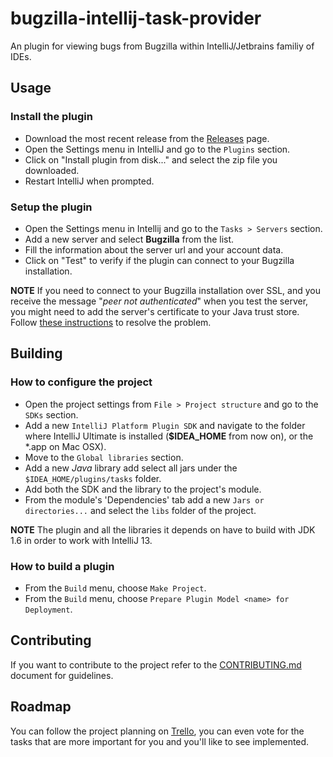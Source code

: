 bugzilla-intellij-task-provider
===============================

An plugin for viewing bugs from Bugzilla within IntelliJ/Jetbrains familiy of IDEs.

## Usage

### Install the plugin

* Download the most recent release from the [Releases](https://github.com/alebianco/bugzilla-intellij-task-provider/releases) page.
* Open the Settings menu in IntelliJ and go to the `Plugins` section.
* Click on "Install plugin from disk..." and select the zip file you downloaded.
* Restart IntelliJ when prompted.

### Setup the plugin

* Open the Settings menu in Intellij and go to the `Tasks > Servers` section.
* Add a new server and select **Bugzilla** from the list.
* Fill the information about the server url and your account data.
* Click on "Test" to verify if the plugin can connect to your Bugzilla installation.

**NOTE** If you need to connect to your Bugzilla installation over SSL, and you receive the message "_peer not authenticated_" when you test the server, you might need to add the server's certificate to your Java trust store.
Follow [these instructions](https://confluence.atlassian.com/display/JIRA/Connecting+to+SSL+services) to resolve the problem.

## Building

### How to configure the project

* Open the project settings from `File > Project structure` and go to the `SDKs` section.
* Add a new `IntelliJ Platform Plugin SDK` and navigate to the folder where IntelliJ Ultimate is installed (**$IDEA_HOME** from now on), or the *.app on Mac OSX).
* Move to the `Global libraries` section.
* Add a new _Java_ library add select all jars under the `$IDEA_HOME/plugins/tasks` folder.
* Add both the SDK and the library to the project's module.
* From the module's 'Dependencies' tab add a new `Jars or directories...` and select the `libs` folder of the project.

**NOTE** The plugin and all the libraries it depends on have to build with JDK 1.6 in order to work with IntelliJ 13.

### How to build a plugin

* From the `Build` menu, choose `Make Project`.
* From the `Build` menu, choose `Prepare Plugin Model <name> for Deployment`.

## Contributing

If you want to contribute to the project refer to the [CONTRIBUTING.md](CONTRIBUTING.md) document for guidelines.

## Roadmap

You can follow the project planning on [Trello](https://trello.com/b/z3vBqq9F), you can even vote for the tasks that are more important for you and you'll like to see implemented.